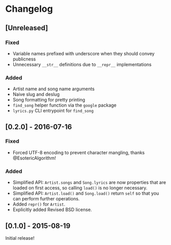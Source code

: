 Changelog
=========

## [Unreleased]
### Fixed
- Variable names prefixed with underscore when they should convey publicness
- Unnecessary ```__str__``` definitions due to ```__repr__``` implementations

### Added
- Artist name and song name arguments
- Naive slug and deslug
- Song formatting for pretty printing
- ```find_song``` helper function via the ```google``` package
- ```lyrics.py``` CLI entrypoint for ```find_song```

## [0.2.0] - 2016-07-16
### Fixed
- Forced UTF-8 encoding to prevent character mangling, thanks
  @EsotericAlgorithm!

### Added
- Simplified API: `Artist.songs` and `Song.lyrics` are now properties that are
  loaded on first access, so calling `load()` is no longer necessary.
- Simplified API: `Artist.load()` and `Song.load()` return `self` so that you
  can perform further operations.
- Added `repr()` for `Artist`.
- Explicitly added Revised BSD license.

## [0.1.0] - 2015-08-19

Initial release!
